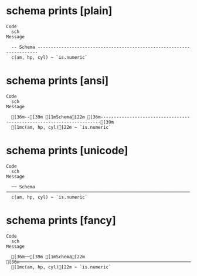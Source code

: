 # schema prints [plain]

    Code
      sch
    Message
      
      -- Schema ----------------------------------------------------------------------
      c(am, hp, cyl) ~ `is.numeric`

# schema prints [ansi]

    Code
      sch
    Message
      
      [36m--[39m [1mSchema[22m [36m----------------------------------------------------------------------[39m
      [1mc(am, hp, cyl)[22m ~ `is.numeric`

# schema prints [unicode]

    Code
      sch
    Message
      
      ── Schema ──────────────────────────────────────────────────────────────────────
      c(am, hp, cyl) ~ `is.numeric`

# schema prints [fancy]

    Code
      sch
    Message
      
      [36m──[39m [1mSchema[22m [36m──────────────────────────────────────────────────────────────────────[39m
      [1mc(am, hp, cyl)[22m ~ `is.numeric`

